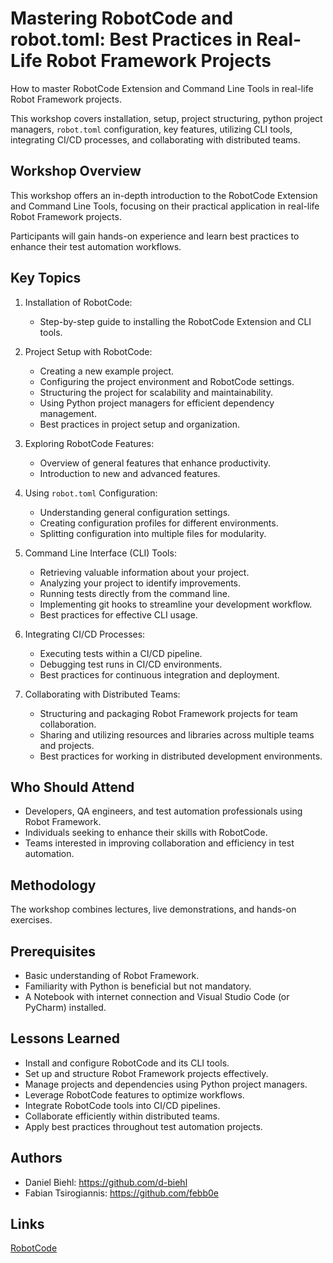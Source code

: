 # Mastering RobotCode and robot.toml: Best Practices in Real-Life Robot Framework Projects

How to master RobotCode Extension and Command Line Tools in real-life Robot Framework projects.

This workshop covers installation, setup, project structuring, python project managers, `robot.toml` configuration, key features, utilizing CLI tools, integrating CI/CD processes, and collaborating with distributed teams.

## Workshop Overview

This workshop offers an in-depth introduction to the RobotCode Extension and Command Line Tools, focusing on their practical application in real-life Robot Framework projects.

Participants will gain hands-on experience and learn best practices to enhance their test automation workflows.

## Key Topics

1. Installation of RobotCode:
   - Step-by-step guide to installing the RobotCode Extension and CLI tools.

2. Project Setup with RobotCode:
   - Creating a new example project.
   - Configuring the project environment and RobotCode settings.
   - Structuring the project for scalability and maintainability.
   - Using Python project managers for efficient dependency management.
   - Best practices in project setup and organization.

3. Exploring RobotCode Features:
   - Overview of general features that enhance productivity.
   - Introduction to new and advanced features.

4. Using `robot.toml` Configuration:
   - Understanding general configuration settings.
   - Creating configuration profiles for different environments.
   - Splitting configuration into multiple files for modularity.

5. Command Line Interface (CLI) Tools:
   - Retrieving valuable information about your project.
   - Analyzing your project to identify improvements.
   - Running tests directly from the command line.
   - Implementing git hooks to streamline your development workflow.
   - Best practices for effective CLI usage.

6. Integrating CI/CD Processes:
   - Executing tests within a CI/CD pipeline.
   - Debugging test runs in CI/CD environments.
   - Best practices for continuous integration and deployment.

7. Collaborating with Distributed Teams:
   - Structuring and packaging Robot Framework projects for team collaboration.
   - Sharing and utilizing resources and libraries across multiple teams and projects.
   - Best practices for working in distributed development environments.

## Who Should Attend

- Developers, QA engineers, and test automation professionals using Robot Framework.
- Individuals seeking to enhance their skills with RobotCode.
- Teams interested in improving collaboration and efficiency in test automation.

## Methodology

The workshop combines lectures, live demonstrations, and hands-on exercises. 

## Prerequisites

- Basic understanding of Robot Framework.
- Familiarity with Python is beneficial but not mandatory.
- A Notebook with internet connection and Visual Studio Code (or PyCharm) installed.

## Lessons Learned

- Install and configure RobotCode and its CLI tools.
- Set up and structure Robot Framework projects effectively.
- Manage projects and dependencies using Python project managers.
- Leverage RobotCode features to optimize workflows.
- Integrate RobotCode tools into CI/CD pipelines.
- Collaborate efficiently within distributed teams.
- Apply best practices throughout test automation projects.

## Authors

- Daniel Biehl: https://github.com/d-biehl
- Fabian Tsirogiannis: https://github.com/febb0e

## Links

[RobotCode](https://github.com/robotcodedev/robotcode)
